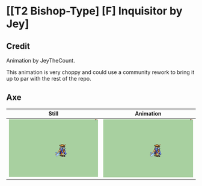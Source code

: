# [\[T2 Bishop-Type\] \[F\] Inquisitor by Jey]

## Credit

Animation by JeyTheCount.

This animation is very choppy and could use a community rework to bring it up to par with the rest of the repo.
	
## Axe

| Still | Animation |
| :---: | :-------: |
| ![Axe still](./Axe_000.png) | ![Axe animation](./Axe.gif) |
